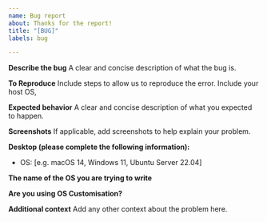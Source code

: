 ```yaml
---
name: Bug report
about: Thanks for the report!
title: "[BUG]"
labels: bug

---
```


**Describe the bug**
A clear and concise description of what the bug is.

**To Reproduce**
Include steps to allow us to reproduce the error. Include your host OS,

**Expected behavior**
A clear and concise description of what you expected to happen.

**Screenshots**
If applicable, add screenshots to help explain your problem.

**Desktop (please complete the following information):**
 - OS: [e.g. macOS 14, Windows 11, Ubuntu Server 22.04]

**The name of the OS you are trying to write**

**Are you using OS Customisation?**

**Additional context**
Add any other context about the problem here.
